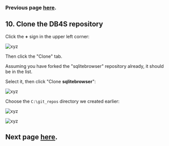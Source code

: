 ### Previous page [here](https://github.com/sqlitebrowser/sqlitebrowser/wiki/Win64-setup-—-Step-9-—-Install-GitHub-Desktop).

## 10. Clone the DB4S repository

Click the **+** sign in the upper left corner:

![xyz](https://github.com/sqlitebrowser/db4s-screenshots/raw/master/wiki/win64_install/10-clone_db4s_repo/072.png)

Then click the "Clone" tab.

Assuming you have forked the "sqlitebrowser" repository already, it should be in the list.

Select it, then click "Clone **sqlitebrowser**":

![xyz](https://github.com/sqlitebrowser/db4s-screenshots/raw/master/wiki/win64_install/10-clone_db4s_repo/073.png)

Choose the `C:\git_repos` directory we created earlier:

![xyz](https://github.com/sqlitebrowser/db4s-screenshots/raw/master/wiki/win64_install/10-clone_db4s_repo/076.png)

![xyz](https://github.com/sqlitebrowser/db4s-screenshots/raw/master/wiki/win64_install/10-clone_db4s_repo/077.png)

## Next page [here](https://github.com/sqlitebrowser/sqlitebrowser/wiki/Win64-setup-—-Step-11-—-Generate-MSVC-solution-file).